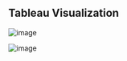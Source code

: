 ## Tableau Visualization

![image](https://user-images.githubusercontent.com/115122030/197111169-f2b55ce3-d415-4eea-a218-f8f9336b1513.png)

![image](https://user-images.githubusercontent.com/115122030/197111182-05ca7156-cb8e-4499-aa2f-1f24f04cfe04.png)
